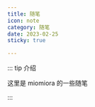 ```yaml
---
title: 随笔
icon: note
category: 随笔
date: 2023-02-25
sticky: true

---
```


::: tip 介绍

这里是 miomiora 的一些随笔

:::